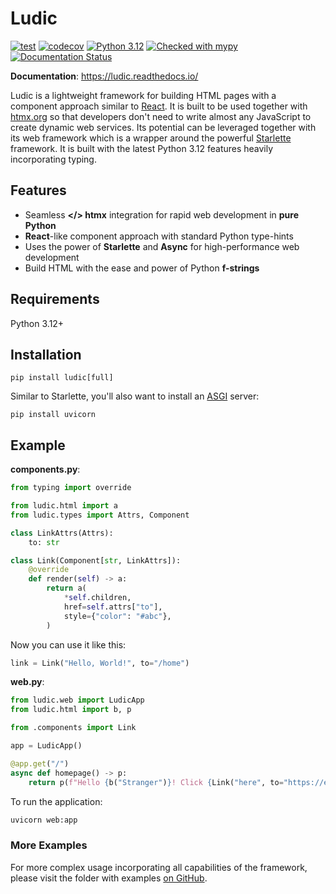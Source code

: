 # Ludic

[![test](https://github.com/paveldedik/ludic/actions/workflows/test.yaml/badge.svg)](https://github.com/paveldedik/ludic/actions) [![codecov](https://codecov.io/gh/paveldedik/ludic/graph/badge.svg?token=BBDNJWHMGX)](https://codecov.io/gh/paveldedik/ludic) [![Python 3.12](https://img.shields.io/badge/python-3.12-blue.svg)](https://www.python.org/downloads/release/python-312/) [![Checked with mypy](http://www.mypy-lang.org/static/mypy_badge.svg)](http://mypy-lang.org/) [![Documentation Status](https://readthedocs.org/projects/ludic/badge/?version=latest)](https://ludic.readthedocs.io/en/latest/?badge=latest)

**Documentation**: https://ludic.readthedocs.io/

Ludic is a lightweight framework for building HTML pages with a component approach similar to [React](https://react.dev/). It is built to be used together with [htmx.org](https://htmx.org/) so that developers don't need to write almost any JavaScript to create dynamic web services. Its potential can be leveraged together with its web framework which is a wrapper around the powerful [Starlette](https://www.starlette.io/) framework. It is built with the latest Python 3.12 features heavily incorporating typing.

## Features

- Seamless **&lt;/&gt; htmx** integration for rapid web development in **pure Python**
- **React**-like component approach with standard Python type-hints
- Uses the power of **Starlette** and **Async** for high-performance web development
- Build HTML with the ease and power of Python **f-strings**

## Requirements

Python 3.12+

## Installation

```
pip install ludic[full]
```

Similar to Starlette, you'll also want to install an [ASGI](https://asgi.readthedocs.io/en/latest/) server:

```
pip install uvicorn
```

## Example

**components.py**:

```python
from typing import override

from ludic.html import a
from ludic.types import Attrs, Component

class LinkAttrs(Attrs):
    to: str

class Link(Component[str, LinkAttrs]):
    @override
    def render(self) -> a:
        return a(
            *self.children,
            href=self.attrs["to"],
            style={"color": "#abc"},
        )
```

Now you can use it like this:

```python
link = Link("Hello, World!", to="/home")
```

**web.py**:

```python
from ludic.web import LudicApp
from ludic.html import b, p

from .components import Link

app = LudicApp()

@app.get("/")
async def homepage() -> p:
    return p(f"Hello {b("Stranger")}! Click {Link("here", to="https://example.com")}!")
```

To run the application:

```python
uvicorn web:app
```

### More Examples

For more complex usage incorporating all capabilities of the framework, please visit the folder with examples [on GitHub](https://github.com/paveldedik/ludic/tree/master/examples/).
